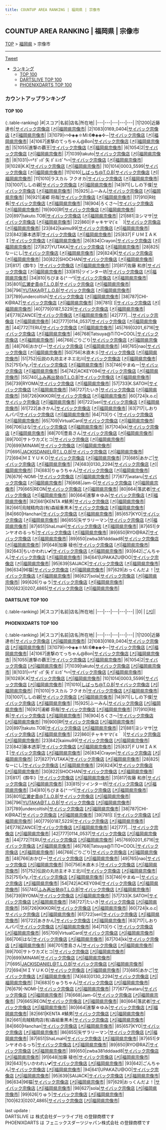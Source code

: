 ```yaml
---
title: COUNTUP AREA RANKING | 福岡県 | 宗像市
---
```

## COUNTUP AREA RANKING | 福岡県 | 宗像市

[TOP](/darts/rank/) > [福岡県](/darts/rank/福岡県/) > 宗像市

___

<a href="https://twitter.com/share?ref_src=twsrc%5Etfw" data-text="COUNTUP AREA RANKING | 福岡県宗像市" class="twitter-share-button" data-hashtags="DARTSLIVE,PHOENIXDARTS,darts,ダーツ" data-show-count="false">Tweet</a>

* [ランキング](#カウントアップランキング)
    * [TOP 100](#top-100)
    * [DARTSLIVE TOP 100](#dartslive-top-100)
    * [PHOENIXDARTS TOP 100](#phoenixdarts-top-100)

### カウントアップランキング

#### TOP 100



{:.table-ranking}
|#|スコア|名前|店名|所在地|
|---|---|---|---|---|
|1|1200|<span class="rank-name-pd"><span class="pro-icon-pd"></span>近藤 達也</span>|<a href="/darts/rank/shops/51515.html">サイバック宗像店</a> <a href="https://vs.phoenixdarts.com/jp/shop/shopDetailInfo/s_51515?s_seq=51515">[↗]</a>|<a href="/darts/rank/福岡県/宗像市">福岡県宗像市</a>|
|2|1083|<span class="rank-name-pd">0169_0404</span>|<a href="/darts/rank/shops/51515.html">サイバック宗像店</a> <a href="https://vs.phoenixdarts.com/jp/shop/shopDetailInfo/s_51515?s_seq=51515">[↗]</a>|<a href="/darts/rank/福岡県/宗像市">福岡県宗像市</a>|
|3|1079|<span class="rank-name-pd">∽✣◈◈✽Mi∶6✽◈◈✣∽</span>|<a href="/darts/rank/shops/51515.html">サイバック宗像店</a> <a href="https://vs.phoenixdarts.com/jp/shop/shopDetailInfo/s_51515?s_seq=51515">[↗]</a>|<a href="/darts/rank/福岡県/宗像市">福岡県宗像市</a>|
|4|1067|<span class="rank-name-pd">進撃のてっちゃん@Bon</span>|<a href="/darts/rank/shops/51515.html">サイバック宗像店</a> <a href="https://vs.phoenixdarts.com/jp/shop/shopDetailInfo/s_51515?s_seq=51515">[↗]</a>|<a href="/darts/rank/福岡県/宗像市">福岡県宗像市</a>|
|5|1055|<span class="rank-name-pd">進撃の覇王</span>|<a href="/darts/rank/shops/51515.html">サイバック宗像店</a> <a href="https://vs.phoenixdarts.com/jp/shop/shopDetailInfo/s_51515?s_seq=51515">[↗]</a>|<a href="/darts/rank/福岡県/宗像市">福岡県宗像市</a>|
|6|1054|<span class="rank-name-pd">2</span>|<a href="/darts/rank/shops/51515.html">サイバック宗像店</a> <a href="https://vs.phoenixdarts.com/jp/shop/shopDetailInfo/s_51515?s_seq=51515">[↗]</a>|<a href="/darts/rank/福岡県/宗像市">福岡県宗像市</a>|
|7|1039|<span class="rank-name-pd">takuto</span>|<a href="/darts/rank/shops/51515.html">サイバック宗像店</a> <a href="https://vs.phoenixdarts.com/jp/shop/shopDetailInfo/s_51515?s_seq=51515">[↗]</a>|<a href="/darts/rank/福岡県/宗像市">福岡県宗像市</a>|
|8|1031|<span class="rank-name-pd">∽†ﾎﾟｯﾎﾟ矢 ﾎﾟﾙﾝｶﾞ†∽</span>|<a href="/darts/rank/shops/51515.html">サイバック宗像店</a> <a href="https://vs.phoenixdarts.com/jp/shop/shopDetailInfo/s_51515?s_seq=51515">[↗]</a>|<a href="/darts/rank/福岡県/宗像市">福岡県宗像市</a>|
|9|1028|<span class="rank-name-pd">K.K</span>|<a href="/darts/rank/shops/51515.html">サイバック宗像店</a> <a href="https://vs.phoenixdarts.com/jp/shop/shopDetailInfo/s_51515?s_seq=51515">[↗]</a>|<a href="/darts/rank/福岡県/宗像市">福岡県宗像市</a>|
|10|1014|<span class="rank-name-pd">0003_5599</span>|<a href="/darts/rank/shops/51515.html">サイバック宗像店</a> <a href="https://vs.phoenixdarts.com/jp/shop/shopDetailInfo/s_51515?s_seq=51515">[↗]</a>|<a href="/darts/rank/福岡県/宗像市">福岡県宗像市</a>|
|11|1010|<span class="rank-name-pd">しばっち@T.O.B</span>|<a href="/darts/rank/shops/51515.html">サイバック宗像店</a> <a href="https://vs.phoenixdarts.com/jp/shop/shopDetailInfo/s_51515?s_seq=51515">[↗]</a>|<a href="/darts/rank/福岡県/宗像市">福岡県宗像市</a>|
|11|1010|<span class="rank-name-pd">ラスカル フクオカ</span>|<a href="/darts/rank/shops/51515.html">サイバック宗像店</a> <a href="https://vs.phoenixdarts.com/jp/shop/shopDetailInfo/s_51515?s_seq=51515">[↗]</a>|<a href="/darts/rank/福岡県/宗像市">福岡県宗像市</a>|
|13|1007|<span class="rank-name-pd">ししの親</span>|<a href="/darts/rank/shops/51515.html">サイバック宗像店</a> <a href="https://vs.phoenixdarts.com/jp/shop/shopDetailInfo/s_51515?s_seq=51515">[↗]</a>|<a href="/darts/rank/福岡県/宗像市">福岡県宗像市</a>|
|14|971|<span class="rank-name-pd">ししの下僕</span>|<a href="/darts/rank/shops/51515.html">サイバック宗像店</a> <a href="https://vs.phoenixdarts.com/jp/shop/shopDetailInfo/s_51515?s_seq=51515">[↗]</a>|<a href="/darts/rank/福岡県/宗像市">福岡県宗像市</a>|
|15|925|<span class="rank-name-pd">ふーみん</span>|<a href="/darts/rank/shops/51515.html">サイバック宗像店</a> <a href="https://vs.phoenixdarts.com/jp/shop/shopDetailInfo/s_51515?s_seq=51515">[↗]</a>|<a href="/darts/rank/福岡県/宗像市">福岡県宗像市</a>|
|16|921|<span class="rank-name-pd"><span class="pro-icon-pd"></span>浦郷 将哉</span>|<a href="/darts/rank/shops/51515.html">サイバック宗像店</a> <a href="https://vs.phoenixdarts.com/jp/shop/shopDetailInfo/s_51515?s_seq=51515">[↗]</a>|<a href="/darts/rank/福岡県/宗像市">福岡県宗像市</a>|
|17|910|<span class="rank-name-pd">R社長</span>|<a href="/darts/rank/shops/51515.html">サイバック宗像店</a> <a href="https://vs.phoenixdarts.com/jp/shop/shopDetailInfo/s_51515?s_seq=51515">[↗]</a>|<a href="/darts/rank/福岡県/宗像市">福岡県宗像市</a>|
|18|904|<span class="rank-name-pd">ろくさ〜</span>|<a href="/darts/rank/shops/51515.html">サイバック宗像店</a> <a href="https://vs.phoenixdarts.com/jp/shop/shopDetailInfo/s_51515?s_seq=51515">[↗]</a>|<a href="/darts/rank/福岡県/宗像市">福岡県宗像市</a>|
|19|900|<span class="rank-name-pd">Rf</span>|<a href="/darts/rank/shops/51515.html">サイバック宗像店</a> <a href="https://vs.phoenixdarts.com/jp/shop/shopDetailInfo/s_51515?s_seq=51515">[↗]</a>|<a href="/darts/rank/福岡県/宗像市">福岡県宗像市</a>|
|20|897|<span class="rank-name-pd">takuto.TOB</span>|<a href="/darts/rank/shops/51515.html">サイバック宗像店</a> <a href="https://vs.phoenixdarts.com/jp/shop/shopDetailInfo/s_51515?s_seq=51515">[↗]</a>|<a href="/darts/rank/福岡県/宗像市">福岡県宗像市</a>|
|21|881|<span class="rank-name-pd">ヨシマサ</span>|<a href="/darts/rank/shops/51515.html">サイバック宗像店</a> <a href="https://vs.phoenixdarts.com/jp/shop/shopDetailInfo/s_51515?s_seq=51515">[↗]</a>|<a href="/darts/rank/福岡県/宗像市">福岡県宗像市</a>|
|22|860|<span class="rank-name-pd">チャキヤマ(´ε｀ )</span>|<a href="/darts/rank/shops/51515.html">サイバック宗像店</a> <a href="https://vs.phoenixdarts.com/jp/shop/shopDetailInfo/s_51515?s_seq=51515">[↗]</a>|<a href="/darts/rank/福岡県/宗像市">福岡県宗像市</a>|
|23|842|<span class="rank-name-pd">kaimu99</span>|<a href="/darts/rank/shops/51515.html">サイバック宗像店</a> <a href="https://vs.phoenixdarts.com/jp/shop/shopDetailInfo/s_51515?s_seq=51515">[↗]</a>|<a href="/darts/rank/福岡県/宗像市">福岡県宗像市</a>|
|23|842|<span class="rank-name-pd">藤本透芽</span>|<a href="/darts/rank/shops/51515.html">サイバック宗像店</a> <a href="https://vs.phoenixdarts.com/jp/shop/shopDetailInfo/s_51515?s_seq=51515">[↗]</a>|<a href="/darts/rank/福岡県/宗像市">福岡県宗像市</a>|
|25|837|<span class="rank-name-pd">ＦＵＭＩＡＫＩ</span>|<a href="/darts/rank/shops/51515.html">サイバック宗像店</a> <a href="https://vs.phoenixdarts.com/jp/shop/shopDetailInfo/s_51515?s_seq=51515">[↗]</a>|<a href="/darts/rank/福岡県/宗像市">福岡県宗像市</a>|
|26|834|<span class="rank-name-pd">Crayon</span>|<a href="/darts/rank/shops/51515.html">サイバック宗像店</a> <a href="https://vs.phoenixdarts.com/jp/shop/shopDetailInfo/s_51515?s_seq=51515">[↗]</a>|<a href="/darts/rank/福岡県/宗像市">福岡県宗像市</a>|
|27|827|<span class="rank-name-pd">YUTAKA</span>|<a href="/darts/rank/shops/51515.html">サイバック宗像店</a> <a href="https://vs.phoenixdarts.com/jp/shop/shopDetailInfo/s_51515?s_seq=51515">[↗]</a>|<a href="/darts/rank/福岡県/宗像市">福岡県宗像市</a>|
|28|825|<span class="rank-name-pd">なーにし</span>|<a href="/darts/rank/shops/51515.html">サイバック宗像店</a> <a href="https://vs.phoenixdarts.com/jp/shop/shopDetailInfo/s_51515?s_seq=51515">[↗]</a>|<a href="/darts/rank/福岡県/宗像市">福岡県宗像市</a>|
|29|824|<span class="rank-name-pd">K</span>|<a href="/darts/rank/shops/51515.html">サイバック宗像店</a> <a href="https://vs.phoenixdarts.com/jp/shop/shopDetailInfo/s_51515?s_seq=51515">[↗]</a>|<a href="/darts/rank/福岡県/宗像市">福岡県宗像市</a>|
|30|822|<span class="rank-name-pd">SHOCHAN</span>|<a href="/darts/rank/shops/51515.html">サイバック宗像店</a> <a href="https://vs.phoenixdarts.com/jp/shop/shopDetailInfo/s_51515?s_seq=51515">[↗]</a>|<a href="/darts/rank/福岡県/宗像市">福岡県宗像市</a>|
|31|817|<span class="rank-name-pd">《酔牛》</span>|<a href="/darts/rank/shops/51515.html">サイバック宗像店</a> <a href="https://vs.phoenixdarts.com/jp/shop/shopDetailInfo/s_51515?s_seq=51515">[↗]</a>|<a href="/darts/rank/福岡県/宗像市">福岡県宗像市</a>|
|31|817|<span class="rank-name-pd"><span class="pro-icon-pd"></span>佐藤 和彦</span>|<a href="/darts/rank/shops/51515.html">サイバック宗像店</a> <a href="https://vs.phoenixdarts.com/jp/shop/shopDetailInfo/s_51515?s_seq=51515">[↗]</a>|<a href="/darts/rank/福岡県/宗像市">福岡県宗像市</a>|
|33|815|<span class="rank-name-pd">ツインター坊</span>|<a href="/darts/rank/shops/51515.html">サイバック宗像店</a> <a href="https://vs.phoenixdarts.com/jp/shop/shopDetailInfo/s_51515?s_seq=51515">[↗]</a>|<a href="/darts/rank/福岡県/宗像市">福岡県宗像市</a>|
|34|810|<span class="rank-name-pd">ちびまる(*^￢^*)</span>|<a href="/darts/rank/shops/51515.html">サイバック宗像店</a> <a href="https://vs.phoenixdarts.com/jp/shop/shopDetailInfo/s_51515?s_seq=51515">[↗]</a>|<a href="/darts/rank/福岡県/宗像市">福岡県宗像市</a>|
|35|801|<span class="rank-name-pd">広瀬史貴@T.L.O.B</span>|<a href="/darts/rank/shops/51515.html">サイバック宗像店</a> <a href="https://vs.phoenixdarts.com/jp/shop/shopDetailInfo/s_51515?s_seq=51515">[↗]</a>|<a href="/darts/rank/福岡県/宗像市">福岡県宗像市</a>|
|36|796|<span class="rank-name-pd">YUTAKA@T.L.O.B</span>|<a href="/darts/rank/shops/51515.html">サイバック宗像店</a> <a href="https://vs.phoenixdarts.com/jp/shop/shopDetailInfo/s_51515?s_seq=51515">[↗]</a>|<a href="/darts/rank/福岡県/宗像市">福岡県宗像市</a>|
|37|789|<span class="rank-name-pd">undercoltish</span>|<a href="/darts/rank/shops/51515.html">サイバック宗像店</a> <a href="https://vs.phoenixdarts.com/jp/shop/shopDetailInfo/s_51515?s_seq=51515">[↗]</a>|<a href="/darts/rank/福岡県/宗像市">福岡県宗像市</a>|
|38|787|<span class="rank-name-pd">CHI-K@RAZ</span>|<a href="/darts/rank/shops/51515.html">サイバック宗像店</a> <a href="https://vs.phoenixdarts.com/jp/shop/shopDetailInfo/s_51515?s_seq=51515">[↗]</a>|<a href="/darts/rank/福岡県/宗像市">福岡県宗像市</a>|
|39|781|<span class="rank-name-pd">[  ]</span>|<a href="/darts/rank/shops/51515.html">サイバック宗像店</a> <a href="https://vs.phoenixdarts.com/jp/shop/shopDetailInfo/s_51515?s_seq=51515">[↗]</a>|<a href="/darts/rank/福岡県/宗像市">福岡県宗像市</a>|
|40|779|<span class="rank-name-pd">0187_5229</span>|<a href="/darts/rank/shops/51515.html">サイバック宗像店</a> <a href="https://vs.phoenixdarts.com/jp/shop/shopDetailInfo/s_51515?s_seq=51515">[↗]</a>|<a href="/darts/rank/福岡県/宗像市">福岡県宗像市</a>|
|41|778|<span class="rank-name-pd">ZANCE</span>|<a href="/darts/rank/shops/51515.html">サイバック宗像店</a> <a href="https://vs.phoenixdarts.com/jp/shop/shopDetailInfo/s_51515?s_seq=51515">[↗]</a>|<a href="/darts/rank/福岡県/宗像市">福岡県宗像市</a>|
|42|777|<span class="rank-name-pd">...</span>|<a href="/darts/rank/shops/51515.html">サイバック宗像店</a> <a href="https://vs.phoenixdarts.com/jp/shop/shopDetailInfo/s_51515?s_seq=51515">[↗]</a>|<a href="/darts/rank/福岡県/宗像市">福岡県宗像市</a>|
|42|777|<span class="rank-name-pd">0114_0537</span>|<a href="/darts/rank/shops/51515.html">サイバック宗像店</a> <a href="https://vs.phoenixdarts.com/jp/shop/shopDetailInfo/s_51515?s_seq=51515">[↗]</a>|<a href="/darts/rank/福岡県/宗像市">福岡県宗像市</a>|
|44|772|<span class="rank-name-pd">TERU</span>|<a href="/darts/rank/shops/51515.html">サイバック宗像店</a> <a href="https://vs.phoenixdarts.com/jp/shop/shopDetailInfo/s_51515?s_seq=51515">[↗]</a>|<a href="/darts/rank/福岡県/宗像市">福岡県宗像市</a>|
|45|769|<span class="rank-name-pd">0201_6716</span>|<a href="/darts/rank/shops/51515.html">サイバック宗像店</a> <a href="https://vs.phoenixdarts.com/jp/shop/shopDetailInfo/s_51515?s_seq=51515">[↗]</a>|<a href="/darts/rank/福岡県/宗像市">福岡県宗像市</a>|
|46|768|<span class="rank-name-pd">Tatsuya@TiTO×COOL</span>|<a href="/darts/rank/shops/51515.html">サイバック宗像店</a> <a href="https://vs.phoenixdarts.com/jp/shop/shopDetailInfo/s_51515?s_seq=51515">[↗]</a>|<a href="/darts/rank/福岡県/宗像市">福岡県宗像市</a>|
|46|768|<span class="rank-name-pd">ごりごり</span>|<a href="/darts/rank/shops/51515.html">サイバック宗像店</a> <a href="https://vs.phoenixdarts.com/jp/shop/shopDetailInfo/s_51515?s_seq=51515">[↗]</a>|<a href="/darts/rank/福岡県/宗像市">福岡県宗像市</a>|
|48|766|<span class="rank-name-pd">おかぴー</span>|<a href="/darts/rank/shops/51515.html">サイバック宗像店</a> <a href="https://vs.phoenixdarts.com/jp/shop/shopDetailInfo/s_51515?s_seq=51515">[↗]</a>|<a href="/darts/rank/福岡県/宗像市">福岡県宗像市</a>|
|49|765|<span class="rank-name-pd">nao</span>|<a href="/darts/rank/shops/51515.html">サイバック宗像店</a> <a href="https://vs.phoenixdarts.com/jp/shop/shopDetailInfo/s_51515?s_seq=51515">[↗]</a>|<a href="/darts/rank/福岡県/宗像市">福岡県宗像市</a>|
|50|756|<span class="rank-name-pd">木直木彡</span>|<a href="/darts/rank/shops/51515.html">サイバック宗像店</a> <a href="https://vs.phoenixdarts.com/jp/shop/shopDetailInfo/s_51515?s_seq=51515">[↗]</a>|<a href="/darts/rank/福岡県/宗像市">福岡県宗像市</a>|
|51|752|<span class="rank-name-pd">伝説の丸坊主オネエ北川</span>|<a href="/darts/rank/shops/51515.html">サイバック宗像店</a> <a href="https://vs.phoenixdarts.com/jp/shop/shopDetailInfo/s_51515?s_seq=51515">[↗]</a>|<a href="/darts/rank/福岡県/宗像市">福岡県宗像市</a>|
|52|751|<span class="rank-name-pd">x1y_r</span>|<a href="/darts/rank/shops/51515.html">サイバック宗像店</a> <a href="https://vs.phoenixdarts.com/jp/shop/shopDetailInfo/s_51515?s_seq=51515">[↗]</a>|<a href="/darts/rank/福岡県/宗像市">福岡県宗像市</a>|
|53|746|<span class="rank-name-pd">やまぬー</span>|<a href="/darts/rank/shops/51515.html">サイバック宗像店</a> <a href="https://vs.phoenixdarts.com/jp/shop/shopDetailInfo/s_51515?s_seq=51515">[↗]</a>|<a href="/darts/rank/福岡県/宗像市">福岡県宗像市</a>|
|54|742|<span class="rank-name-pd">ACKEY094</span>|<a href="/darts/rank/shops/51515.html">サイバック宗像店</a> <a href="https://vs.phoenixdarts.com/jp/shop/shopDetailInfo/s_51515?s_seq=51515">[↗]</a>|<a href="/darts/rank/福岡県/宗像市">福岡県宗像市</a>|
|55|740|<span class="rank-name-pd">ふみ再出発@T.L.O.B</span>|<a href="/darts/rank/shops/51515.html">サイバック宗像店</a> <a href="https://vs.phoenixdarts.com/jp/shop/shopDetailInfo/s_51515?s_seq=51515">[↗]</a>|<a href="/darts/rank/福岡県/宗像市">福岡県宗像市</a>|
|56|739|<span class="rank-name-pd">RYOMA</span>|<a href="/darts/rank/shops/51515.html">サイバック宗像店</a> <a href="https://vs.phoenixdarts.com/jp/shop/shopDetailInfo/s_51515?s_seq=51515">[↗]</a>|<a href="/darts/rank/福岡県/宗像市">福岡県宗像市</a>|
|57|733|<span class="rank-name-pd">K.SATOH</span>|<a href="/darts/rank/shops/51515.html">サイバック宗像店</a> <a href="https://vs.phoenixdarts.com/jp/shop/shopDetailInfo/s_51515?s_seq=51515">[↗]</a>|<a href="/darts/rank/福岡県/宗像市">福岡県宗像市</a>|
|58|727|<span class="rank-name-pd">たいき</span>|<a href="/darts/rank/shops/51515.html">サイバック宗像店</a> <a href="https://vs.phoenixdarts.com/jp/shop/shopDetailInfo/s_51515?s_seq=51515">[↗]</a>|<a href="/darts/rank/福岡県/宗像市">福岡県宗像市</a>|
|59|726|<span class="rank-name-pd">KIKKORI</span>|<a href="/darts/rank/shops/51515.html">サイバック宗像店</a> <a href="https://vs.phoenixdarts.com/jp/shop/shopDetailInfo/s_51515?s_seq=51515">[↗]</a>|<a href="/darts/rank/福岡県/宗像市">福岡県宗像市</a>|
|60|724|<span class="rank-name-pd">k.o.c</span>|<a href="/darts/rank/shops/51515.html">サイバック宗像店</a> <a href="https://vs.phoenixdarts.com/jp/shop/shopDetailInfo/s_51515?s_seq=51515">[↗]</a>|<a href="/darts/rank/福岡県/宗像市">福岡県宗像市</a>|
|61|722|<span class="rank-name-pd">seri</span>|<a href="/darts/rank/shops/51515.html">サイバック宗像店</a> <a href="https://vs.phoenixdarts.com/jp/shop/shopDetailInfo/s_51515?s_seq=51515">[↗]</a>|<a href="/darts/rank/福岡県/宗像市">福岡県宗像市</a>|
|61|722|<span class="rank-name-pd">あきかん</span>|<a href="/darts/rank/shops/51515.html">サイバック宗像店</a> <a href="https://vs.phoenixdarts.com/jp/shop/shopDetailInfo/s_51515?s_seq=51515">[↗]</a>|<a href="/darts/rank/福岡県/宗像市">福岡県宗像市</a>|
|63|717|<span class="rank-name-pd">しおりんパパ</span>|<a href="/darts/rank/shops/51515.html">サイバック宗像店</a> <a href="https://vs.phoenixdarts.com/jp/shop/shopDetailInfo/s_51515?s_seq=51515">[↗]</a>|<a href="/darts/rank/福岡県/宗像市">福岡県宗像市</a>|
|64|713|<span class="rank-name-pd">りく</span>|<a href="/darts/rank/shops/51515.html">サイバック宗像店</a> <a href="https://vs.phoenixdarts.com/jp/shop/shopDetailInfo/s_51515?s_seq=51515">[↗]</a>|<a href="/darts/rank/福岡県/宗像市">福岡県宗像市</a>|
|65|709|<span class="rank-name-pd">VirtualCard</span>|<a href="/darts/rank/shops/51515.html">サイバック宗像店</a> <a href="https://vs.phoenixdarts.com/jp/shop/shopDetailInfo/s_51515?s_seq=51515">[↗]</a>|<a href="/darts/rank/福岡県/宗像市">福岡県宗像市</a>|
|66|706|<span class="rank-name-pd">はな</span>|<a href="/darts/rank/shops/51515.html">サイバック宗像店</a> <a href="https://vs.phoenixdarts.com/jp/shop/shopDetailInfo/s_51515?s_seq=51515">[↗]</a>|<a href="/darts/rank/福岡県/宗像市">福岡県宗像市</a>|
|67|704|<span class="rank-name-pd">kk</span>|<a href="/darts/rank/shops/51515.html">サイバック宗像店</a> <a href="https://vs.phoenixdarts.com/jp/shop/shopDetailInfo/s_51515?s_seq=51515">[↗]</a>|<a href="/darts/rank/福岡県/宗像市">福岡県宗像市</a>|
|68|701|<span class="rank-name-pd">豊島さん</span>|<a href="/darts/rank/shops/51515.html">サイバック宗像店</a> <a href="https://vs.phoenixdarts.com/jp/shop/shopDetailInfo/s_51515?s_seq=51515">[↗]</a>|<a href="/darts/rank/福岡県/宗像市">福岡県宗像市</a>|
|69|700|<span class="rank-name-pd">サトウカズヒコ</span>|<a href="/darts/rank/shops/51515.html">サイバック宗像店</a> <a href="https://vs.phoenixdarts.com/jp/shop/shopDetailInfo/s_51515?s_seq=51515">[↗]</a>|<a href="/darts/rank/福岡県/宗像市">福岡県宗像市</a>|
|70|699|<span class="rank-name-pd">MINAMI</span>|<a href="/darts/rank/shops/51515.html">サイバック宗像店</a> <a href="https://vs.phoenixdarts.com/jp/shop/shopDetailInfo/s_51515?s_seq=51515">[↗]</a>|<a href="/darts/rank/福岡県/宗像市">福岡県宗像市</a>|
|71|695|<span class="rank-name-pd">JACKISDANIEL@T.L.O.B</span>|<a href="/darts/rank/shops/51515.html">サイバック宗像店</a> <a href="https://vs.phoenixdarts.com/jp/shop/shopDetailInfo/s_51515?s_seq=51515">[↗]</a>|<a href="/darts/rank/福岡県/宗像市">福岡県宗像市</a>|
|72|694|<span class="rank-name-pd">ＭＩＹＵＫＯ</span>|<a href="/darts/rank/shops/51515.html">サイバック宗像店</a> <a href="https://vs.phoenixdarts.com/jp/shop/shopDetailInfo/s_51515?s_seq=51515">[↗]</a>|<a href="/darts/rank/福岡県/宗像市">福岡県宗像市</a>|
|73|685|<span class="rank-name-pd">あかご</span>|<a href="/darts/rank/shops/51515.html">サイバック宗像店</a> <a href="https://vs.phoenixdarts.com/jp/shop/shopDetailInfo/s_51515?s_seq=51515">[↗]</a>|<a href="/darts/rank/福岡県/宗像市">福岡県宗像市</a>|
|74|683|<span class="rank-name-pd">0130_2294</span>|<a href="/darts/rank/shops/51515.html">サイバック宗像店</a> <a href="https://vs.phoenixdarts.com/jp/shop/shopDetailInfo/s_51515?s_seq=51515">[↗]</a>|<a href="/darts/rank/福岡県/宗像市">福岡県宗像市</a>|
|74|683|<span class="rank-name-pd">りゅうちゃん</span>|<a href="/darts/rank/shops/51515.html">サイバック宗像店</a> <a href="https://vs.phoenixdarts.com/jp/shop/shopDetailInfo/s_51515?s_seq=51515">[↗]</a>|<a href="/darts/rank/福岡県/宗像市">福岡県宗像市</a>|
|76|679|<span class="rank-name-pd">-NOMI-</span>|<a href="/darts/rank/shops/51515.html">サイバック宗像店</a> <a href="https://vs.phoenixdarts.com/jp/shop/shopDetailInfo/s_51515?s_seq=51515">[↗]</a>|<a href="/darts/rank/福岡県/宗像市">福岡県宗像市</a>|
|77|677|<span class="rank-name-pd">wataru</span>|<a href="/darts/rank/shops/51515.html">サイバック宗像店</a> <a href="https://vs.phoenixdarts.com/jp/shop/shopDetailInfo/s_51515?s_seq=51515">[↗]</a>|<a href="/darts/rank/福岡県/宗像市">福岡県宗像市</a>|
|78|668|<span class="rank-name-pd">Jam-G</span>|<a href="/darts/rank/shops/51515.html">サイバック宗像店</a> <a href="https://vs.phoenixdarts.com/jp/shop/shopDetailInfo/s_51515?s_seq=51515">[↗]</a>|<a href="/darts/rank/福岡県/宗像市">福岡県宗像市</a>|
|79|665|<span class="rank-name-pd">REON</span>|<a href="/darts/rank/shops/51515.html">サイバック宗像店</a> <a href="https://vs.phoenixdarts.com/jp/shop/shopDetailInfo/s_51515?s_seq=51515">[↗]</a>|<a href="/darts/rank/福岡県/宗像市">福岡県宗像市</a>|
|80|664|<span class="rank-name-pd">落武者</span>|<a href="/darts/rank/shops/51515.html">サイバック宗像店</a> <a href="https://vs.phoenixdarts.com/jp/shop/shopDetailInfo/s_51515?s_seq=51515">[↗]</a>|<a href="/darts/rank/福岡県/宗像市">福岡県宗像市</a>|
|80|664|<span class="rank-name-pd">進撃‪☆ゆみ</span>|<a href="/darts/rank/shops/51515.html">サイバック宗像店</a> <a href="https://vs.phoenixdarts.com/jp/shop/shopDetailInfo/s_51515?s_seq=51515">[↗]</a>|<a href="/darts/rank/福岡県/宗像市">福岡県宗像市</a>|
|82|661|<span class="rank-name-pd">KENTA #鯖男</span>|<a href="/darts/rank/shops/51515.html">サイバック宗像店</a> <a href="https://vs.phoenixdarts.com/jp/shop/shopDetailInfo/s_51515?s_seq=51515">[↗]</a>|<a href="/darts/rank/福岡県/宗像市">福岡県宗像市</a>|
|82|661|<span class="rank-name-pd">烏賊精肉店(有)森組重黒木</span>|<a href="/darts/rank/shops/51515.html">サイバック宗像店</a> <a href="https://vs.phoenixdarts.com/jp/shop/shopDetailInfo/s_51515?s_seq=51515">[↗]</a>|<a href="/darts/rank/福岡県/宗像市">福岡県宗像市</a>|
|84|660|<span class="rank-name-pd">Hanchan</span>|<a href="/darts/rank/shops/51515.html">サイバック宗像店</a> <a href="https://vs.phoenixdarts.com/jp/shop/shopDetailInfo/s_51515?s_seq=51515">[↗]</a>|<a href="/darts/rank/福岡県/宗像市">福岡県宗像市</a>|
|85|657|<span class="rank-name-pd">KYO</span>|<a href="/darts/rank/shops/51515.html">サイバック宗像店</a> <a href="https://vs.phoenixdarts.com/jp/shop/shopDetailInfo/s_51515?s_seq=51515">[↗]</a>|<a href="/darts/rank/福岡県/宗像市">福岡県宗像市</a>|
|86|655|<span class="rank-name-pd">矢ザラリーマン</span>|<a href="/darts/rank/shops/51515.html">サイバック宗像店</a> <a href="https://vs.phoenixdarts.com/jp/shop/shopDetailInfo/s_51515?s_seq=51515">[↗]</a>|<a href="/darts/rank/福岡県/宗像市">福岡県宗像市</a>|
|87|651|<span class="rank-name-pd">ShaLmaH</span>|<a href="/darts/rank/shops/51515.html">サイバック宗像店</a> <a href="https://vs.phoenixdarts.com/jp/shop/shopDetailInfo/s_51515?s_seq=51515">[↗]</a>|<a href="/darts/rank/福岡県/宗像市">福岡県宗像市</a>|
|87|651|<span class="rank-name-pd">タンヤオのるっち</span>|<a href="/darts/rank/shops/51515.html">サイバック宗像店</a> <a href="https://vs.phoenixdarts.com/jp/shop/shopDetailInfo/s_51515?s_seq=51515">[↗]</a>|<a href="/darts/rank/福岡県/宗像市">福岡県宗像市</a>|
|89|650|<span class="rank-name-pd">RYO@RAZ</span>|<a href="/darts/rank/shops/51515.html">サイバック宗像店</a> <a href="https://vs.phoenixdarts.com/jp/shop/shopDetailInfo/s_51515?s_seq=51515">[↗]</a>|<a href="/darts/rank/福岡県/宗像市">福岡県宗像市</a>|
|89|650|<span class="rank-name-pd">zwba381dddaad8</span>|<a href="/darts/rank/shops/51515.html">サイバック宗像店</a> <a href="https://vs.phoenixdarts.com/jp/shop/shopDetailInfo/s_51515?s_seq=51515">[↗]</a>|<a href="/darts/rank/福岡県/宗像市">福岡県宗像市</a>|
|91|648|<span class="rank-name-pd"><span class="pro-icon-pd"></span>加藤 稜也</span>|<a href="/darts/rank/shops/51515.html">サイバック宗像店</a> <a href="https://vs.phoenixdarts.com/jp/shop/shopDetailInfo/s_51515?s_seq=51515">[↗]</a>|<a href="/darts/rank/福岡県/宗像市">福岡県宗像市</a>|
|92|643|<span class="rank-name-pd">ちいかわれい💕</span>|<a href="/darts/rank/shops/51515.html">サイバック宗像店</a> <a href="https://vs.phoenixdarts.com/jp/shop/shopDetailInfo/s_51515?s_seq=51515">[↗]</a>|<a href="/darts/rank/福岡県/宗像市">福岡県宗像市</a>|
|93|642|<span class="rank-name-pd">ごんちゃん</span>|<a href="/darts/rank/shops/51515.html">サイバック宗像店</a> <a href="https://vs.phoenixdarts.com/jp/shop/shopDetailInfo/s_51515?s_seq=51515">[↗]</a>|<a href="/darts/rank/福岡県/宗像市">福岡県宗像市</a>|
|94|641|<span class="rank-name-pd">UPAKAZU@OO</span>|<a href="/darts/rank/shops/51515.html">サイバック宗像店</a> <a href="https://vs.phoenixdarts.com/jp/shop/shopDetailInfo/s_51515?s_seq=51515">[↗]</a>|<a href="/darts/rank/福岡県/宗像市">福岡県宗像市</a>|
|95|639|<span class="rank-name-pd">SAIJACK</span>|<a href="/darts/rank/shops/51515.html">サイバック宗像店</a> <a href="https://vs.phoenixdarts.com/jp/shop/shopDetailInfo/s_51515?s_seq=51515">[↗]</a>|<a href="/darts/rank/福岡県/宗像市">福岡県宗像市</a>|
|96|634|<span class="rank-name-pd">96猫</span>|<a href="/darts/rank/shops/51515.html">サイバック宗像店</a> <a href="https://vs.phoenixdarts.com/jp/shop/shopDetailInfo/s_51515?s_seq=51515">[↗]</a>|<a href="/darts/rank/福岡県/宗像市">福岡県宗像市</a>|
|97|629|<span class="rank-name-pd">おっくんだよ！</span>|<a href="/darts/rank/shops/51515.html">サイバック宗像店</a> <a href="https://vs.phoenixdarts.com/jp/shop/shopDetailInfo/s_51515?s_seq=51515">[↗]</a>|<a href="/darts/rank/福岡県/宗像市">福岡県宗像市</a>|
|98|627|<span class="rank-name-pd">sola</span>|<a href="/darts/rank/shops/51515.html">サイバック宗像店</a> <a href="https://vs.phoenixdarts.com/jp/shop/shopDetailInfo/s_51515?s_seq=51515">[↗]</a>|<a href="/darts/rank/福岡県/宗像市">福岡県宗像市</a>|
|99|626|<span class="rank-name-pd">りゅう</span>|<a href="/darts/rank/shops/51515.html">サイバック宗像店</a> <a href="https://vs.phoenixdarts.com/jp/shop/shopDetailInfo/s_51515?s_seq=51515">[↗]</a>|<a href="/darts/rank/福岡県/宗像市">福岡県宗像市</a>|
|100|623|<span class="rank-name-pd">0207_4865</span>|<a href="/darts/rank/shops/51515.html">サイバック宗像店</a> <a href="https://vs.phoenixdarts.com/jp/shop/shopDetailInfo/s_51515?s_seq=51515">[↗]</a>|<a href="/darts/rank/福岡県/宗像市">福岡県宗像市</a>|


#### DARTSLIVE TOP 100



{:.table-ranking}
|#|スコア|名前|店名|所在地|
|---|---|---|---|---|
||0|<span class="rank-name-dl"> </span>|<a href="/darts/rank/shops/.html"></a> <a href="">[↗]</a>|<a href="/darts/rank//"></a>|


#### PHOENIXDARTS TOP 100



{:.table-ranking}
|#|スコア|名前|店名|所在地|
|---|---|---|---|---|
|1|1200|<span class="rank-name-pd"><span class="pro-icon-pd"></span>近藤 達也</span>|<a href="/darts/rank/shops/51515.html">サイバック宗像店</a> <a href="https://vs.phoenixdarts.com/jp/shop/shopDetailInfo/s_51515?s_seq=51515">[↗]</a>|<a href="/darts/rank/福岡県/宗像市">福岡県宗像市</a>|
|2|1083|<span class="rank-name-pd">0169_0404</span>|<a href="/darts/rank/shops/51515.html">サイバック宗像店</a> <a href="https://vs.phoenixdarts.com/jp/shop/shopDetailInfo/s_51515?s_seq=51515">[↗]</a>|<a href="/darts/rank/福岡県/宗像市">福岡県宗像市</a>|
|3|1079|<span class="rank-name-pd">∽✣◈◈✽Mi∶6✽◈◈✣∽</span>|<a href="/darts/rank/shops/51515.html">サイバック宗像店</a> <a href="https://vs.phoenixdarts.com/jp/shop/shopDetailInfo/s_51515?s_seq=51515">[↗]</a>|<a href="/darts/rank/福岡県/宗像市">福岡県宗像市</a>|
|4|1067|<span class="rank-name-pd">進撃のてっちゃん@Bon</span>|<a href="/darts/rank/shops/51515.html">サイバック宗像店</a> <a href="https://vs.phoenixdarts.com/jp/shop/shopDetailInfo/s_51515?s_seq=51515">[↗]</a>|<a href="/darts/rank/福岡県/宗像市">福岡県宗像市</a>|
|5|1055|<span class="rank-name-pd">進撃の覇王</span>|<a href="/darts/rank/shops/51515.html">サイバック宗像店</a> <a href="https://vs.phoenixdarts.com/jp/shop/shopDetailInfo/s_51515?s_seq=51515">[↗]</a>|<a href="/darts/rank/福岡県/宗像市">福岡県宗像市</a>|
|6|1054|<span class="rank-name-pd">2</span>|<a href="/darts/rank/shops/51515.html">サイバック宗像店</a> <a href="https://vs.phoenixdarts.com/jp/shop/shopDetailInfo/s_51515?s_seq=51515">[↗]</a>|<a href="/darts/rank/福岡県/宗像市">福岡県宗像市</a>|
|7|1039|<span class="rank-name-pd">takuto</span>|<a href="/darts/rank/shops/51515.html">サイバック宗像店</a> <a href="https://vs.phoenixdarts.com/jp/shop/shopDetailInfo/s_51515?s_seq=51515">[↗]</a>|<a href="/darts/rank/福岡県/宗像市">福岡県宗像市</a>|
|8|1031|<span class="rank-name-pd">∽†ﾎﾟｯﾎﾟ矢 ﾎﾟﾙﾝｶﾞ†∽</span>|<a href="/darts/rank/shops/51515.html">サイバック宗像店</a> <a href="https://vs.phoenixdarts.com/jp/shop/shopDetailInfo/s_51515?s_seq=51515">[↗]</a>|<a href="/darts/rank/福岡県/宗像市">福岡県宗像市</a>|
|9|1028|<span class="rank-name-pd">K.K</span>|<a href="/darts/rank/shops/51515.html">サイバック宗像店</a> <a href="https://vs.phoenixdarts.com/jp/shop/shopDetailInfo/s_51515?s_seq=51515">[↗]</a>|<a href="/darts/rank/福岡県/宗像市">福岡県宗像市</a>|
|10|1014|<span class="rank-name-pd">0003_5599</span>|<a href="/darts/rank/shops/51515.html">サイバック宗像店</a> <a href="https://vs.phoenixdarts.com/jp/shop/shopDetailInfo/s_51515?s_seq=51515">[↗]</a>|<a href="/darts/rank/福岡県/宗像市">福岡県宗像市</a>|
|11|1010|<span class="rank-name-pd">しばっち@T.O.B</span>|<a href="/darts/rank/shops/51515.html">サイバック宗像店</a> <a href="https://vs.phoenixdarts.com/jp/shop/shopDetailInfo/s_51515?s_seq=51515">[↗]</a>|<a href="/darts/rank/福岡県/宗像市">福岡県宗像市</a>|
|11|1010|<span class="rank-name-pd">ラスカル フクオカ</span>|<a href="/darts/rank/shops/51515.html">サイバック宗像店</a> <a href="https://vs.phoenixdarts.com/jp/shop/shopDetailInfo/s_51515?s_seq=51515">[↗]</a>|<a href="/darts/rank/福岡県/宗像市">福岡県宗像市</a>|
|13|1007|<span class="rank-name-pd">ししの親</span>|<a href="/darts/rank/shops/51515.html">サイバック宗像店</a> <a href="https://vs.phoenixdarts.com/jp/shop/shopDetailInfo/s_51515?s_seq=51515">[↗]</a>|<a href="/darts/rank/福岡県/宗像市">福岡県宗像市</a>|
|14|971|<span class="rank-name-pd">ししの下僕</span>|<a href="/darts/rank/shops/51515.html">サイバック宗像店</a> <a href="https://vs.phoenixdarts.com/jp/shop/shopDetailInfo/s_51515?s_seq=51515">[↗]</a>|<a href="/darts/rank/福岡県/宗像市">福岡県宗像市</a>|
|15|925|<span class="rank-name-pd">ふーみん</span>|<a href="/darts/rank/shops/51515.html">サイバック宗像店</a> <a href="https://vs.phoenixdarts.com/jp/shop/shopDetailInfo/s_51515?s_seq=51515">[↗]</a>|<a href="/darts/rank/福岡県/宗像市">福岡県宗像市</a>|
|16|921|<span class="rank-name-pd"><span class="pro-icon-pd"></span>浦郷 将哉</span>|<a href="/darts/rank/shops/51515.html">サイバック宗像店</a> <a href="https://vs.phoenixdarts.com/jp/shop/shopDetailInfo/s_51515?s_seq=51515">[↗]</a>|<a href="/darts/rank/福岡県/宗像市">福岡県宗像市</a>|
|17|910|<span class="rank-name-pd">R社長</span>|<a href="/darts/rank/shops/51515.html">サイバック宗像店</a> <a href="https://vs.phoenixdarts.com/jp/shop/shopDetailInfo/s_51515?s_seq=51515">[↗]</a>|<a href="/darts/rank/福岡県/宗像市">福岡県宗像市</a>|
|18|904|<span class="rank-name-pd">ろくさ〜</span>|<a href="/darts/rank/shops/51515.html">サイバック宗像店</a> <a href="https://vs.phoenixdarts.com/jp/shop/shopDetailInfo/s_51515?s_seq=51515">[↗]</a>|<a href="/darts/rank/福岡県/宗像市">福岡県宗像市</a>|
|19|900|<span class="rank-name-pd">Rf</span>|<a href="/darts/rank/shops/51515.html">サイバック宗像店</a> <a href="https://vs.phoenixdarts.com/jp/shop/shopDetailInfo/s_51515?s_seq=51515">[↗]</a>|<a href="/darts/rank/福岡県/宗像市">福岡県宗像市</a>|
|20|897|<span class="rank-name-pd">takuto.TOB</span>|<a href="/darts/rank/shops/51515.html">サイバック宗像店</a> <a href="https://vs.phoenixdarts.com/jp/shop/shopDetailInfo/s_51515?s_seq=51515">[↗]</a>|<a href="/darts/rank/福岡県/宗像市">福岡県宗像市</a>|
|21|881|<span class="rank-name-pd">ヨシマサ</span>|<a href="/darts/rank/shops/51515.html">サイバック宗像店</a> <a href="https://vs.phoenixdarts.com/jp/shop/shopDetailInfo/s_51515?s_seq=51515">[↗]</a>|<a href="/darts/rank/福岡県/宗像市">福岡県宗像市</a>|
|22|860|<span class="rank-name-pd">チャキヤマ(´ε｀ )</span>|<a href="/darts/rank/shops/51515.html">サイバック宗像店</a> <a href="https://vs.phoenixdarts.com/jp/shop/shopDetailInfo/s_51515?s_seq=51515">[↗]</a>|<a href="/darts/rank/福岡県/宗像市">福岡県宗像市</a>|
|23|842|<span class="rank-name-pd">kaimu99</span>|<a href="/darts/rank/shops/51515.html">サイバック宗像店</a> <a href="https://vs.phoenixdarts.com/jp/shop/shopDetailInfo/s_51515?s_seq=51515">[↗]</a>|<a href="/darts/rank/福岡県/宗像市">福岡県宗像市</a>|
|23|842|<span class="rank-name-pd">藤本透芽</span>|<a href="/darts/rank/shops/51515.html">サイバック宗像店</a> <a href="https://vs.phoenixdarts.com/jp/shop/shopDetailInfo/s_51515?s_seq=51515">[↗]</a>|<a href="/darts/rank/福岡県/宗像市">福岡県宗像市</a>|
|25|837|<span class="rank-name-pd">ＦＵＭＩＡＫＩ</span>|<a href="/darts/rank/shops/51515.html">サイバック宗像店</a> <a href="https://vs.phoenixdarts.com/jp/shop/shopDetailInfo/s_51515?s_seq=51515">[↗]</a>|<a href="/darts/rank/福岡県/宗像市">福岡県宗像市</a>|
|26|834|<span class="rank-name-pd">Crayon</span>|<a href="/darts/rank/shops/51515.html">サイバック宗像店</a> <a href="https://vs.phoenixdarts.com/jp/shop/shopDetailInfo/s_51515?s_seq=51515">[↗]</a>|<a href="/darts/rank/福岡県/宗像市">福岡県宗像市</a>|
|27|827|<span class="rank-name-pd">YUTAKA</span>|<a href="/darts/rank/shops/51515.html">サイバック宗像店</a> <a href="https://vs.phoenixdarts.com/jp/shop/shopDetailInfo/s_51515?s_seq=51515">[↗]</a>|<a href="/darts/rank/福岡県/宗像市">福岡県宗像市</a>|
|28|825|<span class="rank-name-pd">なーにし</span>|<a href="/darts/rank/shops/51515.html">サイバック宗像店</a> <a href="https://vs.phoenixdarts.com/jp/shop/shopDetailInfo/s_51515?s_seq=51515">[↗]</a>|<a href="/darts/rank/福岡県/宗像市">福岡県宗像市</a>|
|29|824|<span class="rank-name-pd">K</span>|<a href="/darts/rank/shops/51515.html">サイバック宗像店</a> <a href="https://vs.phoenixdarts.com/jp/shop/shopDetailInfo/s_51515?s_seq=51515">[↗]</a>|<a href="/darts/rank/福岡県/宗像市">福岡県宗像市</a>|
|30|822|<span class="rank-name-pd">SHOCHAN</span>|<a href="/darts/rank/shops/51515.html">サイバック宗像店</a> <a href="https://vs.phoenixdarts.com/jp/shop/shopDetailInfo/s_51515?s_seq=51515">[↗]</a>|<a href="/darts/rank/福岡県/宗像市">福岡県宗像市</a>|
|31|817|<span class="rank-name-pd">《酔牛》</span>|<a href="/darts/rank/shops/51515.html">サイバック宗像店</a> <a href="https://vs.phoenixdarts.com/jp/shop/shopDetailInfo/s_51515?s_seq=51515">[↗]</a>|<a href="/darts/rank/福岡県/宗像市">福岡県宗像市</a>|
|31|817|<span class="rank-name-pd"><span class="pro-icon-pd"></span>佐藤 和彦</span>|<a href="/darts/rank/shops/51515.html">サイバック宗像店</a> <a href="https://vs.phoenixdarts.com/jp/shop/shopDetailInfo/s_51515?s_seq=51515">[↗]</a>|<a href="/darts/rank/福岡県/宗像市">福岡県宗像市</a>|
|33|815|<span class="rank-name-pd">ツインター坊</span>|<a href="/darts/rank/shops/51515.html">サイバック宗像店</a> <a href="https://vs.phoenixdarts.com/jp/shop/shopDetailInfo/s_51515?s_seq=51515">[↗]</a>|<a href="/darts/rank/福岡県/宗像市">福岡県宗像市</a>|
|34|810|<span class="rank-name-pd">ちびまる(*^￢^*)</span>|<a href="/darts/rank/shops/51515.html">サイバック宗像店</a> <a href="https://vs.phoenixdarts.com/jp/shop/shopDetailInfo/s_51515?s_seq=51515">[↗]</a>|<a href="/darts/rank/福岡県/宗像市">福岡県宗像市</a>|
|35|801|<span class="rank-name-pd">広瀬史貴@T.L.O.B</span>|<a href="/darts/rank/shops/51515.html">サイバック宗像店</a> <a href="https://vs.phoenixdarts.com/jp/shop/shopDetailInfo/s_51515?s_seq=51515">[↗]</a>|<a href="/darts/rank/福岡県/宗像市">福岡県宗像市</a>|
|36|796|<span class="rank-name-pd">YUTAKA@T.L.O.B</span>|<a href="/darts/rank/shops/51515.html">サイバック宗像店</a> <a href="https://vs.phoenixdarts.com/jp/shop/shopDetailInfo/s_51515?s_seq=51515">[↗]</a>|<a href="/darts/rank/福岡県/宗像市">福岡県宗像市</a>|
|37|789|<span class="rank-name-pd">undercoltish</span>|<a href="/darts/rank/shops/51515.html">サイバック宗像店</a> <a href="https://vs.phoenixdarts.com/jp/shop/shopDetailInfo/s_51515?s_seq=51515">[↗]</a>|<a href="/darts/rank/福岡県/宗像市">福岡県宗像市</a>|
|38|787|<span class="rank-name-pd">CHI-K@RAZ</span>|<a href="/darts/rank/shops/51515.html">サイバック宗像店</a> <a href="https://vs.phoenixdarts.com/jp/shop/shopDetailInfo/s_51515?s_seq=51515">[↗]</a>|<a href="/darts/rank/福岡県/宗像市">福岡県宗像市</a>|
|39|781|<span class="rank-name-pd">[  ]</span>|<a href="/darts/rank/shops/51515.html">サイバック宗像店</a> <a href="https://vs.phoenixdarts.com/jp/shop/shopDetailInfo/s_51515?s_seq=51515">[↗]</a>|<a href="/darts/rank/福岡県/宗像市">福岡県宗像市</a>|
|40|779|<span class="rank-name-pd">0187_5229</span>|<a href="/darts/rank/shops/51515.html">サイバック宗像店</a> <a href="https://vs.phoenixdarts.com/jp/shop/shopDetailInfo/s_51515?s_seq=51515">[↗]</a>|<a href="/darts/rank/福岡県/宗像市">福岡県宗像市</a>|
|41|778|<span class="rank-name-pd">ZANCE</span>|<a href="/darts/rank/shops/51515.html">サイバック宗像店</a> <a href="https://vs.phoenixdarts.com/jp/shop/shopDetailInfo/s_51515?s_seq=51515">[↗]</a>|<a href="/darts/rank/福岡県/宗像市">福岡県宗像市</a>|
|42|777|<span class="rank-name-pd">...</span>|<a href="/darts/rank/shops/51515.html">サイバック宗像店</a> <a href="https://vs.phoenixdarts.com/jp/shop/shopDetailInfo/s_51515?s_seq=51515">[↗]</a>|<a href="/darts/rank/福岡県/宗像市">福岡県宗像市</a>|
|42|777|<span class="rank-name-pd">0114_0537</span>|<a href="/darts/rank/shops/51515.html">サイバック宗像店</a> <a href="https://vs.phoenixdarts.com/jp/shop/shopDetailInfo/s_51515?s_seq=51515">[↗]</a>|<a href="/darts/rank/福岡県/宗像市">福岡県宗像市</a>|
|44|772|<span class="rank-name-pd">TERU</span>|<a href="/darts/rank/shops/51515.html">サイバック宗像店</a> <a href="https://vs.phoenixdarts.com/jp/shop/shopDetailInfo/s_51515?s_seq=51515">[↗]</a>|<a href="/darts/rank/福岡県/宗像市">福岡県宗像市</a>|
|45|769|<span class="rank-name-pd">0201_6716</span>|<a href="/darts/rank/shops/51515.html">サイバック宗像店</a> <a href="https://vs.phoenixdarts.com/jp/shop/shopDetailInfo/s_51515?s_seq=51515">[↗]</a>|<a href="/darts/rank/福岡県/宗像市">福岡県宗像市</a>|
|46|768|<span class="rank-name-pd">Tatsuya@TiTO×COOL</span>|<a href="/darts/rank/shops/51515.html">サイバック宗像店</a> <a href="https://vs.phoenixdarts.com/jp/shop/shopDetailInfo/s_51515?s_seq=51515">[↗]</a>|<a href="/darts/rank/福岡県/宗像市">福岡県宗像市</a>|
|46|768|<span class="rank-name-pd">ごりごり</span>|<a href="/darts/rank/shops/51515.html">サイバック宗像店</a> <a href="https://vs.phoenixdarts.com/jp/shop/shopDetailInfo/s_51515?s_seq=51515">[↗]</a>|<a href="/darts/rank/福岡県/宗像市">福岡県宗像市</a>|
|48|766|<span class="rank-name-pd">おかぴー</span>|<a href="/darts/rank/shops/51515.html">サイバック宗像店</a> <a href="https://vs.phoenixdarts.com/jp/shop/shopDetailInfo/s_51515?s_seq=51515">[↗]</a>|<a href="/darts/rank/福岡県/宗像市">福岡県宗像市</a>|
|49|765|<span class="rank-name-pd">nao</span>|<a href="/darts/rank/shops/51515.html">サイバック宗像店</a> <a href="https://vs.phoenixdarts.com/jp/shop/shopDetailInfo/s_51515?s_seq=51515">[↗]</a>|<a href="/darts/rank/福岡県/宗像市">福岡県宗像市</a>|
|50|756|<span class="rank-name-pd">木直木彡</span>|<a href="/darts/rank/shops/51515.html">サイバック宗像店</a> <a href="https://vs.phoenixdarts.com/jp/shop/shopDetailInfo/s_51515?s_seq=51515">[↗]</a>|<a href="/darts/rank/福岡県/宗像市">福岡県宗像市</a>|
|51|752|<span class="rank-name-pd">伝説の丸坊主オネエ北川</span>|<a href="/darts/rank/shops/51515.html">サイバック宗像店</a> <a href="https://vs.phoenixdarts.com/jp/shop/shopDetailInfo/s_51515?s_seq=51515">[↗]</a>|<a href="/darts/rank/福岡県/宗像市">福岡県宗像市</a>|
|52|751|<span class="rank-name-pd">x1y_r</span>|<a href="/darts/rank/shops/51515.html">サイバック宗像店</a> <a href="https://vs.phoenixdarts.com/jp/shop/shopDetailInfo/s_51515?s_seq=51515">[↗]</a>|<a href="/darts/rank/福岡県/宗像市">福岡県宗像市</a>|
|53|746|<span class="rank-name-pd">やまぬー</span>|<a href="/darts/rank/shops/51515.html">サイバック宗像店</a> <a href="https://vs.phoenixdarts.com/jp/shop/shopDetailInfo/s_51515?s_seq=51515">[↗]</a>|<a href="/darts/rank/福岡県/宗像市">福岡県宗像市</a>|
|54|742|<span class="rank-name-pd">ACKEY094</span>|<a href="/darts/rank/shops/51515.html">サイバック宗像店</a> <a href="https://vs.phoenixdarts.com/jp/shop/shopDetailInfo/s_51515?s_seq=51515">[↗]</a>|<a href="/darts/rank/福岡県/宗像市">福岡県宗像市</a>|
|55|740|<span class="rank-name-pd">ふみ再出発@T.L.O.B</span>|<a href="/darts/rank/shops/51515.html">サイバック宗像店</a> <a href="https://vs.phoenixdarts.com/jp/shop/shopDetailInfo/s_51515?s_seq=51515">[↗]</a>|<a href="/darts/rank/福岡県/宗像市">福岡県宗像市</a>|
|56|739|<span class="rank-name-pd">RYOMA</span>|<a href="/darts/rank/shops/51515.html">サイバック宗像店</a> <a href="https://vs.phoenixdarts.com/jp/shop/shopDetailInfo/s_51515?s_seq=51515">[↗]</a>|<a href="/darts/rank/福岡県/宗像市">福岡県宗像市</a>|
|57|733|<span class="rank-name-pd">K.SATOH</span>|<a href="/darts/rank/shops/51515.html">サイバック宗像店</a> <a href="https://vs.phoenixdarts.com/jp/shop/shopDetailInfo/s_51515?s_seq=51515">[↗]</a>|<a href="/darts/rank/福岡県/宗像市">福岡県宗像市</a>|
|58|727|<span class="rank-name-pd">たいき</span>|<a href="/darts/rank/shops/51515.html">サイバック宗像店</a> <a href="https://vs.phoenixdarts.com/jp/shop/shopDetailInfo/s_51515?s_seq=51515">[↗]</a>|<a href="/darts/rank/福岡県/宗像市">福岡県宗像市</a>|
|59|726|<span class="rank-name-pd">KIKKORI</span>|<a href="/darts/rank/shops/51515.html">サイバック宗像店</a> <a href="https://vs.phoenixdarts.com/jp/shop/shopDetailInfo/s_51515?s_seq=51515">[↗]</a>|<a href="/darts/rank/福岡県/宗像市">福岡県宗像市</a>|
|60|724|<span class="rank-name-pd">k.o.c</span>|<a href="/darts/rank/shops/51515.html">サイバック宗像店</a> <a href="https://vs.phoenixdarts.com/jp/shop/shopDetailInfo/s_51515?s_seq=51515">[↗]</a>|<a href="/darts/rank/福岡県/宗像市">福岡県宗像市</a>|
|61|722|<span class="rank-name-pd">seri</span>|<a href="/darts/rank/shops/51515.html">サイバック宗像店</a> <a href="https://vs.phoenixdarts.com/jp/shop/shopDetailInfo/s_51515?s_seq=51515">[↗]</a>|<a href="/darts/rank/福岡県/宗像市">福岡県宗像市</a>|
|61|722|<span class="rank-name-pd">あきかん</span>|<a href="/darts/rank/shops/51515.html">サイバック宗像店</a> <a href="https://vs.phoenixdarts.com/jp/shop/shopDetailInfo/s_51515?s_seq=51515">[↗]</a>|<a href="/darts/rank/福岡県/宗像市">福岡県宗像市</a>|
|63|717|<span class="rank-name-pd">しおりんパパ</span>|<a href="/darts/rank/shops/51515.html">サイバック宗像店</a> <a href="https://vs.phoenixdarts.com/jp/shop/shopDetailInfo/s_51515?s_seq=51515">[↗]</a>|<a href="/darts/rank/福岡県/宗像市">福岡県宗像市</a>|
|64|713|<span class="rank-name-pd">りく</span>|<a href="/darts/rank/shops/51515.html">サイバック宗像店</a> <a href="https://vs.phoenixdarts.com/jp/shop/shopDetailInfo/s_51515?s_seq=51515">[↗]</a>|<a href="/darts/rank/福岡県/宗像市">福岡県宗像市</a>|
|65|709|<span class="rank-name-pd">VirtualCard</span>|<a href="/darts/rank/shops/51515.html">サイバック宗像店</a> <a href="https://vs.phoenixdarts.com/jp/shop/shopDetailInfo/s_51515?s_seq=51515">[↗]</a>|<a href="/darts/rank/福岡県/宗像市">福岡県宗像市</a>|
|66|706|<span class="rank-name-pd">はな</span>|<a href="/darts/rank/shops/51515.html">サイバック宗像店</a> <a href="https://vs.phoenixdarts.com/jp/shop/shopDetailInfo/s_51515?s_seq=51515">[↗]</a>|<a href="/darts/rank/福岡県/宗像市">福岡県宗像市</a>|
|67|704|<span class="rank-name-pd">kk</span>|<a href="/darts/rank/shops/51515.html">サイバック宗像店</a> <a href="https://vs.phoenixdarts.com/jp/shop/shopDetailInfo/s_51515?s_seq=51515">[↗]</a>|<a href="/darts/rank/福岡県/宗像市">福岡県宗像市</a>|
|68|701|<span class="rank-name-pd">豊島さん</span>|<a href="/darts/rank/shops/51515.html">サイバック宗像店</a> <a href="https://vs.phoenixdarts.com/jp/shop/shopDetailInfo/s_51515?s_seq=51515">[↗]</a>|<a href="/darts/rank/福岡県/宗像市">福岡県宗像市</a>|
|69|700|<span class="rank-name-pd">サトウカズヒコ</span>|<a href="/darts/rank/shops/51515.html">サイバック宗像店</a> <a href="https://vs.phoenixdarts.com/jp/shop/shopDetailInfo/s_51515?s_seq=51515">[↗]</a>|<a href="/darts/rank/福岡県/宗像市">福岡県宗像市</a>|
|70|699|<span class="rank-name-pd">MINAMI</span>|<a href="/darts/rank/shops/51515.html">サイバック宗像店</a> <a href="https://vs.phoenixdarts.com/jp/shop/shopDetailInfo/s_51515?s_seq=51515">[↗]</a>|<a href="/darts/rank/福岡県/宗像市">福岡県宗像市</a>|
|71|695|<span class="rank-name-pd">JACKISDANIEL@T.L.O.B</span>|<a href="/darts/rank/shops/51515.html">サイバック宗像店</a> <a href="https://vs.phoenixdarts.com/jp/shop/shopDetailInfo/s_51515?s_seq=51515">[↗]</a>|<a href="/darts/rank/福岡県/宗像市">福岡県宗像市</a>|
|72|694|<span class="rank-name-pd">ＭＩＹＵＫＯ</span>|<a href="/darts/rank/shops/51515.html">サイバック宗像店</a> <a href="https://vs.phoenixdarts.com/jp/shop/shopDetailInfo/s_51515?s_seq=51515">[↗]</a>|<a href="/darts/rank/福岡県/宗像市">福岡県宗像市</a>|
|73|685|<span class="rank-name-pd">あかご</span>|<a href="/darts/rank/shops/51515.html">サイバック宗像店</a> <a href="https://vs.phoenixdarts.com/jp/shop/shopDetailInfo/s_51515?s_seq=51515">[↗]</a>|<a href="/darts/rank/福岡県/宗像市">福岡県宗像市</a>|
|74|683|<span class="rank-name-pd">0130_2294</span>|<a href="/darts/rank/shops/51515.html">サイバック宗像店</a> <a href="https://vs.phoenixdarts.com/jp/shop/shopDetailInfo/s_51515?s_seq=51515">[↗]</a>|<a href="/darts/rank/福岡県/宗像市">福岡県宗像市</a>|
|74|683|<span class="rank-name-pd">りゅうちゃん</span>|<a href="/darts/rank/shops/51515.html">サイバック宗像店</a> <a href="https://vs.phoenixdarts.com/jp/shop/shopDetailInfo/s_51515?s_seq=51515">[↗]</a>|<a href="/darts/rank/福岡県/宗像市">福岡県宗像市</a>|
|76|679|<span class="rank-name-pd">-NOMI-</span>|<a href="/darts/rank/shops/51515.html">サイバック宗像店</a> <a href="https://vs.phoenixdarts.com/jp/shop/shopDetailInfo/s_51515?s_seq=51515">[↗]</a>|<a href="/darts/rank/福岡県/宗像市">福岡県宗像市</a>|
|77|677|<span class="rank-name-pd">wataru</span>|<a href="/darts/rank/shops/51515.html">サイバック宗像店</a> <a href="https://vs.phoenixdarts.com/jp/shop/shopDetailInfo/s_51515?s_seq=51515">[↗]</a>|<a href="/darts/rank/福岡県/宗像市">福岡県宗像市</a>|
|78|668|<span class="rank-name-pd">Jam-G</span>|<a href="/darts/rank/shops/51515.html">サイバック宗像店</a> <a href="https://vs.phoenixdarts.com/jp/shop/shopDetailInfo/s_51515?s_seq=51515">[↗]</a>|<a href="/darts/rank/福岡県/宗像市">福岡県宗像市</a>|
|79|665|<span class="rank-name-pd">REON</span>|<a href="/darts/rank/shops/51515.html">サイバック宗像店</a> <a href="https://vs.phoenixdarts.com/jp/shop/shopDetailInfo/s_51515?s_seq=51515">[↗]</a>|<a href="/darts/rank/福岡県/宗像市">福岡県宗像市</a>|
|80|664|<span class="rank-name-pd">落武者</span>|<a href="/darts/rank/shops/51515.html">サイバック宗像店</a> <a href="https://vs.phoenixdarts.com/jp/shop/shopDetailInfo/s_51515?s_seq=51515">[↗]</a>|<a href="/darts/rank/福岡県/宗像市">福岡県宗像市</a>|
|80|664|<span class="rank-name-pd">進撃‪☆ゆみ</span>|<a href="/darts/rank/shops/51515.html">サイバック宗像店</a> <a href="https://vs.phoenixdarts.com/jp/shop/shopDetailInfo/s_51515?s_seq=51515">[↗]</a>|<a href="/darts/rank/福岡県/宗像市">福岡県宗像市</a>|
|82|661|<span class="rank-name-pd">KENTA #鯖男</span>|<a href="/darts/rank/shops/51515.html">サイバック宗像店</a> <a href="https://vs.phoenixdarts.com/jp/shop/shopDetailInfo/s_51515?s_seq=51515">[↗]</a>|<a href="/darts/rank/福岡県/宗像市">福岡県宗像市</a>|
|82|661|<span class="rank-name-pd">烏賊精肉店(有)森組重黒木</span>|<a href="/darts/rank/shops/51515.html">サイバック宗像店</a> <a href="https://vs.phoenixdarts.com/jp/shop/shopDetailInfo/s_51515?s_seq=51515">[↗]</a>|<a href="/darts/rank/福岡県/宗像市">福岡県宗像市</a>|
|84|660|<span class="rank-name-pd">Hanchan</span>|<a href="/darts/rank/shops/51515.html">サイバック宗像店</a> <a href="https://vs.phoenixdarts.com/jp/shop/shopDetailInfo/s_51515?s_seq=51515">[↗]</a>|<a href="/darts/rank/福岡県/宗像市">福岡県宗像市</a>|
|85|657|<span class="rank-name-pd">KYO</span>|<a href="/darts/rank/shops/51515.html">サイバック宗像店</a> <a href="https://vs.phoenixdarts.com/jp/shop/shopDetailInfo/s_51515?s_seq=51515">[↗]</a>|<a href="/darts/rank/福岡県/宗像市">福岡県宗像市</a>|
|86|655|<span class="rank-name-pd">矢ザラリーマン</span>|<a href="/darts/rank/shops/51515.html">サイバック宗像店</a> <a href="https://vs.phoenixdarts.com/jp/shop/shopDetailInfo/s_51515?s_seq=51515">[↗]</a>|<a href="/darts/rank/福岡県/宗像市">福岡県宗像市</a>|
|87|651|<span class="rank-name-pd">ShaLmaH</span>|<a href="/darts/rank/shops/51515.html">サイバック宗像店</a> <a href="https://vs.phoenixdarts.com/jp/shop/shopDetailInfo/s_51515?s_seq=51515">[↗]</a>|<a href="/darts/rank/福岡県/宗像市">福岡県宗像市</a>|
|87|651|<span class="rank-name-pd">タンヤオのるっち</span>|<a href="/darts/rank/shops/51515.html">サイバック宗像店</a> <a href="https://vs.phoenixdarts.com/jp/shop/shopDetailInfo/s_51515?s_seq=51515">[↗]</a>|<a href="/darts/rank/福岡県/宗像市">福岡県宗像市</a>|
|89|650|<span class="rank-name-pd">RYO@RAZ</span>|<a href="/darts/rank/shops/51515.html">サイバック宗像店</a> <a href="https://vs.phoenixdarts.com/jp/shop/shopDetailInfo/s_51515?s_seq=51515">[↗]</a>|<a href="/darts/rank/福岡県/宗像市">福岡県宗像市</a>|
|89|650|<span class="rank-name-pd">zwba381dddaad8</span>|<a href="/darts/rank/shops/51515.html">サイバック宗像店</a> <a href="https://vs.phoenixdarts.com/jp/shop/shopDetailInfo/s_51515?s_seq=51515">[↗]</a>|<a href="/darts/rank/福岡県/宗像市">福岡県宗像市</a>|
|91|648|<span class="rank-name-pd"><span class="pro-icon-pd"></span>加藤 稜也</span>|<a href="/darts/rank/shops/51515.html">サイバック宗像店</a> <a href="https://vs.phoenixdarts.com/jp/shop/shopDetailInfo/s_51515?s_seq=51515">[↗]</a>|<a href="/darts/rank/福岡県/宗像市">福岡県宗像市</a>|
|92|643|<span class="rank-name-pd">ちいかわれい💕</span>|<a href="/darts/rank/shops/51515.html">サイバック宗像店</a> <a href="https://vs.phoenixdarts.com/jp/shop/shopDetailInfo/s_51515?s_seq=51515">[↗]</a>|<a href="/darts/rank/福岡県/宗像市">福岡県宗像市</a>|
|93|642|<span class="rank-name-pd">ごんちゃん</span>|<a href="/darts/rank/shops/51515.html">サイバック宗像店</a> <a href="https://vs.phoenixdarts.com/jp/shop/shopDetailInfo/s_51515?s_seq=51515">[↗]</a>|<a href="/darts/rank/福岡県/宗像市">福岡県宗像市</a>|
|94|641|<span class="rank-name-pd">UPAKAZU@OO</span>|<a href="/darts/rank/shops/51515.html">サイバック宗像店</a> <a href="https://vs.phoenixdarts.com/jp/shop/shopDetailInfo/s_51515?s_seq=51515">[↗]</a>|<a href="/darts/rank/福岡県/宗像市">福岡県宗像市</a>|
|95|639|<span class="rank-name-pd">SAIJACK</span>|<a href="/darts/rank/shops/51515.html">サイバック宗像店</a> <a href="https://vs.phoenixdarts.com/jp/shop/shopDetailInfo/s_51515?s_seq=51515">[↗]</a>|<a href="/darts/rank/福岡県/宗像市">福岡県宗像市</a>|
|96|634|<span class="rank-name-pd">96猫</span>|<a href="/darts/rank/shops/51515.html">サイバック宗像店</a> <a href="https://vs.phoenixdarts.com/jp/shop/shopDetailInfo/s_51515?s_seq=51515">[↗]</a>|<a href="/darts/rank/福岡県/宗像市">福岡県宗像市</a>|
|97|629|<span class="rank-name-pd">おっくんだよ！</span>|<a href="/darts/rank/shops/51515.html">サイバック宗像店</a> <a href="https://vs.phoenixdarts.com/jp/shop/shopDetailInfo/s_51515?s_seq=51515">[↗]</a>|<a href="/darts/rank/福岡県/宗像市">福岡県宗像市</a>|
|98|627|<span class="rank-name-pd">sola</span>|<a href="/darts/rank/shops/51515.html">サイバック宗像店</a> <a href="https://vs.phoenixdarts.com/jp/shop/shopDetailInfo/s_51515?s_seq=51515">[↗]</a>|<a href="/darts/rank/福岡県/宗像市">福岡県宗像市</a>|
|99|626|<span class="rank-name-pd">りゅう</span>|<a href="/darts/rank/shops/51515.html">サイバック宗像店</a> <a href="https://vs.phoenixdarts.com/jp/shop/shopDetailInfo/s_51515?s_seq=51515">[↗]</a>|<a href="/darts/rank/福岡県/宗像市">福岡県宗像市</a>|
|100|623|<span class="rank-name-pd">0207_4865</span>|<a href="/darts/rank/shops/51515.html">サイバック宗像店</a> <a href="https://vs.phoenixdarts.com/jp/shop/shopDetailInfo/s_51515?s_seq=51515">[↗]</a>|<a href="/darts/rank/福岡県/宗像市">福岡県宗像市</a>|


<div class="footer border-top border-gray-light mt-5 pt-3 text-right text-gray">
    last update : <span style="font-weight: italic" id="foot_last_modified"></span><br />
    DARTSLIVE は 株式会社ダーツライブ社 の登録商標です<br />
    PHOENIXDARTS は フェニックスダーツジャパン株式会社 の登録商標です<br />
</div>

<script src="https://cdnjs.cloudflare.com/ajax/libs/jquery.tablesorter/2.31.3/js/jquery.tablesorter.min.js" integrity="sha512-qzgd5cYSZcosqpzpn7zF2ZId8f/8CHmFKZ8j7mU4OUXTNRd5g+ZHBPsgKEwoqxCtdQvExE5LprwwPAgoicguNg==" crossorigin="anonymous" referrerpolicy="no-referrer"></script>
<link rel="stylesheet" href="https://cdnjs.cloudflare.com/ajax/libs/jquery.tablesorter/2.31.3/css/theme.default.min.css" integrity="sha512-wghhOJkjQX0Lh3NSWvNKeZ0ZpNn+SPVXX1Qyc9OCaogADktxrBiBdKGDoqVUOyhStvMBmJQ8ZdMHiR3wuEq8+w==" crossorigin="anonymous" referrerpolicy="no-referrer" />
<script>
$(function() {
    $(".table-ranking").tablesorter({sortList:[[0, 0]]});
    $("#foot_last_modified").text(formatDate(new Date(document.lastModified), 'yyyy-MM-dd HH:mm:ss'));
});
</script>

<script async src="https://platform.twitter.com/widgets.js" charset="utf-8"></script>
